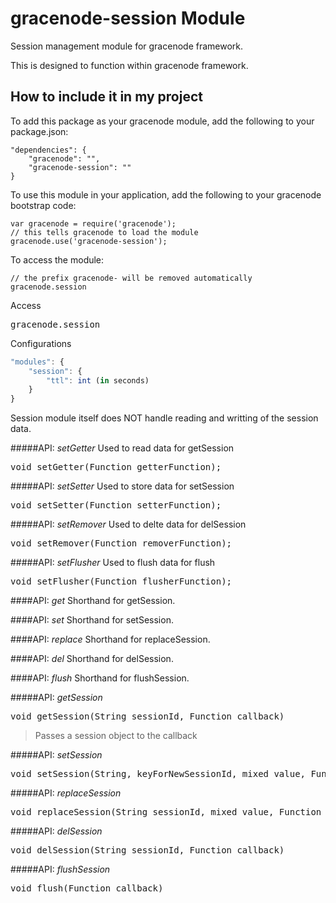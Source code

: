 # gracenode-session Module

Session management module for gracenode framework.

This is designed to function within gracenode framework.

## How to include it in my project

To add this package as your gracenode module, add the following to your package.json:

```
"dependencies": {
	"gracenode": "",
	"gracenode-session": ""
}
```

To use this module in your application, add the following to your gracenode bootstrap code:

```
var gracenode = require('gracenode');
// this tells gracenode to load the module
gracenode.use('gracenode-session');
```

To access the module:

```
// the prefix gracenode- will be removed automatically
gracenode.session
```

Access
<pre>
gracenode.session
</pre>

Configurations
```javascript
"modules": {
	"session": {
		"ttl": int (in seconds)
	}
}
```

Session module itself does NOT handle reading and writting of the session data.

#####API: *setGetter*
Used to read data for getSession
<pre>
void setGetter(Function getterFunction);
</pre>

#####API: *setSetter*
Used to store data for setSession
<pre>
void setSetter(Function setterFunction);
</pre>

#####API: *setRemover*
Used to delte data for delSession
<pre>
void setRemover(Function removerFunction);
</pre>

#####API: *setFlusher*
Used to flush data for flush
<pre>
void setFlusher(Function flusherFunction);
</pre>

####API: *get*
Shorthand for getSession.

####API: *set*
Shorthand for setSession.

####API: *replace*
Shorthand for replaceSession.

####API: *del*
Shorthand for delSession.

####API: *flush*
Shorthand for flushSession.

#####API: *getSession*

<pre>
void getSession(String sessionId, Function callback)
</pre>
> Passes a session object to the callback

#####API: *setSession*
<pre>
void setSession(String, keyForNewSessionId, mixed value, Function callback)
</pre>

#####API: *replaceSession*
<pre>
void replaceSession(String sessionId, mixed value, Function callback)
</pre>

#####API: *delSession*
<pre>
void delSession(String sessionId, Function callback)
</pre>

#####API: *flushSession*
<pre>
void flush(Function callback)
</pre>
